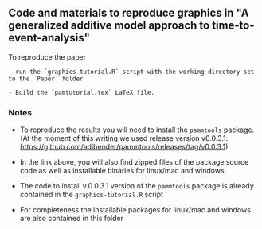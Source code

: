 ## Code and materials to reproduce graphics in "A generalized additive model approach to time-to-event-analysis"

To reproduce the paper

    - run the `graphics-tutorial.R` script with the working directory set to the `Paper` folder

    - Build the `pamtutorial.tex` LaTeX file.


### Notes

- To reproduce the results you will need to install the `pammtools` package.
(At the moment of this writing we used release version v0.0.3.1: https://github.com/adibender/pammtools/releases/tag/v0.0.3.1)

- In the link above, you will also find zipped files of the package source code
as well as installable binaries for linux/mac and windows

- The code to install v.0.0.3.1 version of the `pammtools`  package is already
contained in the `graphics-tutorial.R` script

- For completeness the installable packages for linux/mac and windows are also
contained in this folder

